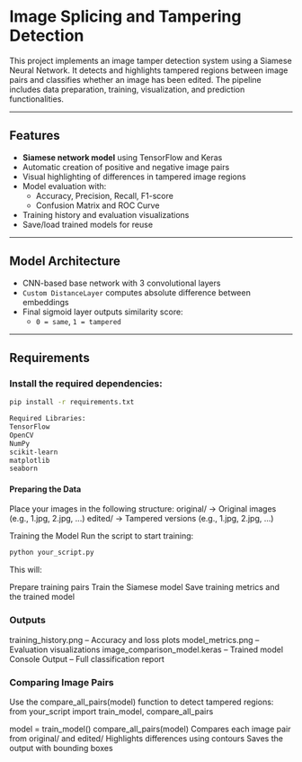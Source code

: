 # Image Splicing and Tampering Detection

This project implements an image tamper detection system using a Siamese Neural Network. It detects and highlights tampered regions between image pairs and classifies whether an image has been edited. The pipeline includes data preparation, training, visualization, and prediction functionalities.

---

## Features

- **Siamese network model** using TensorFlow and Keras
- Automatic creation of positive and negative image pairs
- Visual highlighting of differences in tampered image regions
- Model evaluation with:
  - Accuracy, Precision, Recall, F1-score
  - Confusion Matrix and ROC Curve
- Training history and evaluation visualizations
- Save/load trained models for reuse

---

## Model Architecture

- CNN-based base network with 3 convolutional layers
- `Custom DistanceLayer` computes absolute difference between embeddings
- Final sigmoid layer outputs similarity score:
  - `0 = same`, `1 = tampered`

---

## Requirements

### Install the required dependencies:

```bash
pip install -r requirements.txt

Required Libraries:
TensorFlow
OpenCV
NumPy
scikit-learn
matplotlib
seaborn
```
#### Preparing the Data
Place your images in the following structure:
original/     →  Original images (e.g., 1.jpg, 2.jpg, ...)
edited/       →  Tampered versions (e.g., 1.jpg, 2.jpg, ...)

Training the Model
Run the script to start training:

```bash
python your_script.py
```
This will:

Prepare training pairs
Train the Siamese model
Save training metrics and the trained model

### Outputs
training_history.png – Accuracy and loss plots
model_metrics.png – Evaluation visualizations
image_comparison_model.keras – Trained model
Console Output – Full classification report

### Comparing Image Pairs
Use the compare_all_pairs(model) function to detect tampered regions:
from your_script import train_model, compare_all_pairs

model = train_model()
compare_all_pairs(model)
Compares each image pair from original/ and edited/
Highlights differences using contours
Saves the output with bounding boxes
